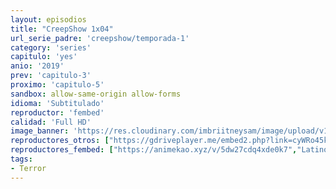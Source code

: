 ```yaml
---
layout: episodios
title: "CreepShow 1x04"
url_serie_padre: 'creepshow/temporada-1'
category: 'series'
capitulo: 'yes'
anio: '2019'
prev: 'capitulo-3'
proximo: 'capitulo-5'
sandbox: allow-same-origin allow-forms
idioma: 'Subtitulado'
reproductor: 'fembed'
calidad: 'Full HD'
image_banner: 'https://res.cloudinary.com/imbriitneysam/image/upload/v1546545022/reason1-banner-min.jpg'
reproductores_otros: ["https://gdriveplayer.me/embed2.php?link=cyWRo45kdK028NIlDk6SPwDpqUUf%252Bh0Kyq6bbmVkQvRqpkPNsjEneE%252FPWemXLEpIj3vKxiCzwTnKElAzVKCPfanR2Zaqx1q4cJXrI%252FA4S9CB%252FeUVpHtEsCs0LnXJnNUZc3b7T%252BtnnhNc75OTK5clLU17KEN4U7SklIBUKfzlA7Sp64%252F8Eb%252FilLweCwdbjOmJGqIwrSNUkfdee04pS%252BgFyN","Latino","https://gdriveplayer.me/embed2.php?link=%252FKO3w%252BLDJsCAkFQsC9NovQhGIgKU0xEyHArzXZ9ex%252B8h18R7f7qn%252FczfwnaVmkjngMlL0%252BhO0xknU2oOmL4JUDbTIT8ooEIl5adZgzip%252FPwUNmagS3EO0FG2JjpshvYtyZuY3WJw6hqmfDMMfipek6GYBiZ6lMGhe3JfMKfh6ajWmHXS1OvnLmHP9%252BePiZ0dIW%252F6LGNNm28s2J2Npc5vty","Latino","https://api.cuevana3.io/stream/index.php?file=ek5lbm9xYWNrS0xYMTZLa2xNbkdvY3ZTb3BtZng4TGp6ZFpobGFMUGtOelcwcUZmbWRIVzRkakVuS0JnbEplcG1KUnNZSlRTMGViVTBxZGdsdEhPb3FuUW1IT3JzZG5WM2RDcVlLRFNsYkxVMHFhbWt0YmE0OG1ncHBlbHk4WT0","Latino","https://mstream.press/smi4osthaiwn","Latino"]
reproductores_fembed: ["https://animekao.xyz/v/5dw27cdq4xde0k7","Latino","https://feurl.com/v/wg8pybnq2z80zep","Latino"]
tags:
- Terror
---
```












